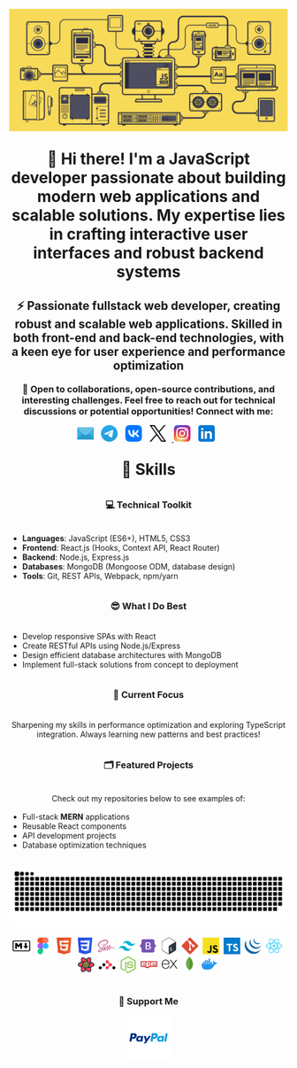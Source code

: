 <!DOCTYPE html>
<html lang="en">
<head>
  <meta charset="UTF-8">
  <meta name="viewport" content="width=device-width, initial-scale=1.0">
</head>
<body>
  <header style="margin: 30px auto">
    <div align="center">
      <picture>
        <source media="(prefers-color-scheme: dark)" srcset="./img/header_main_image/compressed/github_header_image_dev_dark_compressed.gif">
        <source media="(prefers-color-scheme: light)" srcset="./img/header_main_image/compressed/github-header-image_dev_light_compressed.gif">
        <img alt="github-snake" src="./img/header_main_image/compressed/github-header-image_dev_light_compressed.gif">
      </picture>
    </div>
    <h1 align="center" style="margin: 30px auto">👋 Hi there! I'm a JavaScript developer passionate about building modern web applications and scalable solutions. My expertise lies in crafting interactive user interfaces and robust backend systems</h1>
    <h2 align="center" style="margin: 20px auto">⚡ Passionate fullstack web developer, creating robust and scalable web applications. Skilled in both front-end and back-end technologies, with a keen eye for user experience and performance optimization</h2>
    <h3 align="center" style="margin: 10px auto">🚀 Open to collaborations, open-source contributions, and interesting challenges. Feel free to reach out for technical discussions or potential opportunities! Connect with me:</h3>
    <div align="center" style="margin: 15px auto">
      <a href="mailto:archdeadshadow@icloud.com" target="_blank"><img src="./img/icons/email.svg" alt="Email" height="30" style="margin-right: 10px"></a>
      <a href="https://t.me/ArchDeadShadow" target="_blank"><img src="./img/icons/telegram.svg" alt="Telegram" height="30" style="margin-right: 10px"></a>
      <a href="https://vk.com/archdeadshadow" target="_blank"><img src="./img/icons/vk.svg" alt="VK" height="30" style="margin-right: 10px"></a>
      <a href="https://x.com/ArchDeadShadow" target="_blank">
      <picture>
        <source media="(prefers-color-scheme: dark)" srcset="./img/icons/x-light.svg">
        <source media="(prefers-color-scheme: light)" srcset="./img/icons/x-dark.svg">
        <img src="./img/icons/x-dark.svg" alt="X" height="30" style="margin-right: 10px">
      </picture></a>
      <a href="https://www.instagram.com/archdeadshadow" target="_blank"><img src="./img/icons/instagram.svg" alt="Instagram" height="30" style="margin-right: 10px"></a>
      <a href="https://www.linkedin.com/in/sergey-r-a52219230" target="_blank"><img src="./img/icons/linkedin.svg" alt="LinkedIn" height="30" style="margin-right: 10px"></a>
    </div>
  </header>
  <main style="margin: 30px auto">
  <h1 align="center" style="margin: 30px auto;">🦉 Skills</h1>
  <h3 align="center" style="margin: 36px auto">💻 Technical Toolkit</h3>
    <ul align="left">
      <li><strong>Languages</strong>: JavaScript (ES6+), HTML5, CSS3</li>
      <li><strong>Frontend</strong>: React.js (Hooks, Context API, React Router)</li>
      <li><strong>Backend</strong>: Node.js, Express.js</li>
      <li><strong>Databases</strong>: MongoDB (Mongoose ODM, database design)</li>
      <li><strong>Tools</strong>: Git, REST APIs, Webpack, npm/yarn</li>
    </ul>
    <h3 align="center" style="margin: 36px auto">😎 What I Do Best</h3>
    <ul align="left">
      <li>Develop responsive SPAs with React</li>
      <li>Create RESTful APIs using Node.js/Express</li>
      <li>Design efficient database architectures with MongoDB</li>
      <li>Implement full-stack solutions from concept to deployment</li>
    </ul>
    <h3 align="center" style="margin: 36px auto">📌 Current Focus</h3>
    <p align="center" style="margin: 16px auto">Sharpening my skills in performance optimization and exploring TypeScript integration. Always learning new patterns and best practices!</p>
    <h3 align="center" style="margin: 36px auto">🗂️ Featured Projects</h3>
    <p align="center" style="margin: 16px auto">Check out my repositories below to see examples of:</p>
    <ul align="left">
      <li>Full-stack <strong>MERN</strong> applications</li>
      <li>Reusable React components</li>
      <li>API development projects</li>
      <li>Database optimization techniques</li>
    </ul>
  </main>
  <footer style="margin: 30px auto">
    <div align="center">
      <picture>
        <source media="(prefers-color-scheme: dark)" srcset="./img/snake_game_contribution_calendar/github-snake-dark.svg">
        <source media="(prefers-color-scheme: light)" srcset="./img/snake_game_contribution_calendar/github-snake.svg">
        <img alt="github-snake" src="./img/snake_game_contribution_calendar/github-snake-dark.svg">
      </picture>
    </div>
    <br>
    <div align="center" style="display: flex;flex-wrap: wrap;gap: 4px;justify-content: center;">
      <img src="./img/icons/markdown.svg" height="30" alt="Markdown" style="margin-right: 4px">
      <img src="./img/icons/figma.svg" height="30" alt="Figma" style="margin-right: 4px">
      <img src="./img/icons/html5.svg" height="30" alt="HTML5" style="margin-right: 4px">
      <img src="./img/icons/css3.svg" height="30" alt="CSS3" style="margin-right: 4px">
      <img src="./img/icons/sass.svg" height="30" alt="SASS" style="margin-right: 4px">
      <img src="./img/icons/tailwindcss.svg" height="30" alt="Tailwind CSS" style="margin-right: 4px">
      <img src="./img/icons/bootstrap5.svg" height="30" alt="Bootstrap" style="margin-right: 4px">
      <img src="./img/icons/bash.svg" height="30" alt="Bash" style="margin-right: 4px">
      <img src="./img/icons/git.svg" height="30" alt="GIT" style="margin-right: 4px">
      <img src="./img/icons/javascript.svg" height="30" alt="JavaScript" style="margin-right: 4px">
      <img src="./img/icons/typescript.svg" height="30" alt="TypeScript" style="margin-right: 4px">
      <img src="./img/icons/jquery.svg" height="30" alt="jQuery" style="margin-right: 4px">
      <img src="./img/icons/reactjs.svg" height="30" alt="React" style="margin-right: 4px">
      <img src="./img/icons/react-query.svg" height="30" alt="React Query" style="margin-right: 4px">
      <img src="./img/icons/reactrouter.svg" height="30" alt="React Router" style="margin-right: 4px">
      <img src="./img/icons/nodejs.svg" height="30" alt="Node.js" style="margin-right: 4px">
      <img src="./img/icons/npm.svg" height="30" alt="NPM" style="margin-right: 4px">
      <picture>
        <source media="(prefers-color-scheme: dark)" srcset="./img/icons/expressjs-light.svg">
        <source media="(prefers-color-scheme: light)" srcset="./img/icons/expressjs-dark.svg">
        <img src="./img/icons/expressjs-dark.svg" height="28" alt="Express" style="margin-right: 4px">
      </picture>
      <img src="./img/icons/mongodb.svg" height="28" alt="MongoDB" style="margin-right: 4px">
      <img src="./img/icons/docker.svg" height="28" alt="Docker" style="margin-right: 4px">
    </div>
    <br>
    <div align="center">
      <h3>💸 Support Me</h3>
      <p><a href="https://www.paypal.com/donate/?hosted_button_id=QCEZHJJG8HRD8" target="_blank"><img src="img/icons/paypal.svg" height="80"></a></p>
    </div>
  </footer>
</body>
</html>
